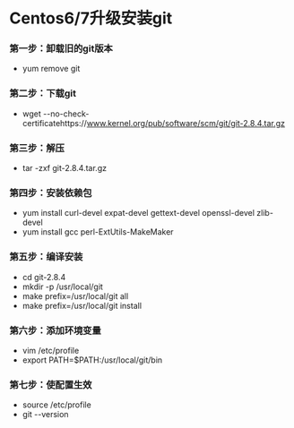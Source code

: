 # Centos6/7升级安装git

### 第一步：卸载旧的git版本
- yum remove git

### 第二步：下载git
- wget --no-check-certificatehttps://www.kernel.org/pub/software/scm/git/git-2.8.4.tar.gz

### 第三步：解压
- tar -zxf git-2.8.4.tar.gz

### 第四步：安装依赖包
- yum install curl-devel expat-devel gettext-devel openssl-devel zlib-devel
- yum install  gcc perl-ExtUtils-MakeMaker

### 第五步：编译安装
- cd git-2.8.4
- mkdir -p  /usr/local/git
- make prefix=/usr/local/git all
- make prefix=/usr/local/git install 

### 第六步：添加环境变量
- vim /etc/profile
- export PATH=$PATH:/usr/local/git/bin

### 第七步：使配置生效
- source /etc/profile
- git --version